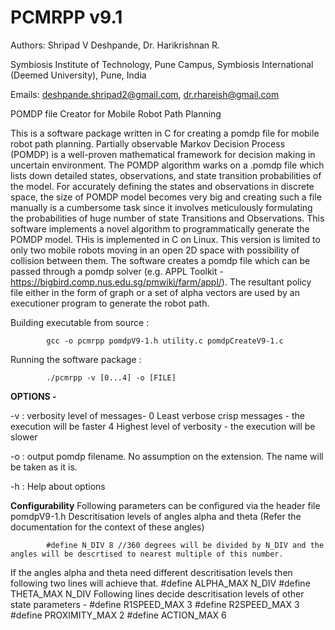 # PCMRPP v9.1

Authors: Shripad V Deshpande, Dr. Harikrishnan R. 

Symbiosis Institute of Technology, Pune Campus, Symbiosis International (Deemed University), Pune, India

Emails: deshpande.shripad2@gmail.com, dr.rhareish@gmail.com

POMDP file Creator for Mobile Robot Path Planning

This is a software package written in C for creating a pomdp file for mobile robot path planning. Partially observable Markov Decision Process (POMDP) is a well-proven mathematical framework for decision making in uncertain environment. The POMDP algorithm warks on a .pomdp file which lists down detailed states, observations, and state transition probabilities of the model. For accurately defining the states and observations in discrete space, the size of POMDP model becomes very big and creating such a file manually is a cumbersome task since it involves meticulously formulating the probabilities of huge number of state Transitions and Observations.
This software implements a novel algorithm to programmatically generate the POMDP model. THis is implemented in C on Linux. This version is limited to only two mobile robots moving in an open 2D space with possibility of collision between them. The software creates a pomdp file which can be passed through a pomdp solver (e.g. APPL Toolkit - https://bigbird.comp.nus.edu.sg/pmwiki/farm/appl/). The resultant policy file either in the form of graph or a set of alpha vectors are used by an executioner program to generate the robot path.

Building executable from source :

            gcc -o pcmrpp pomdpV9-1.h utility.c pomdpCreateV9-1.c 

Running the software package :

            ./pcmrpp -v [0...4] -o [FILE]

**OPTIONS -**

-v : verbosity level of messages- 
      0 Least verbose crisp messages - the execution will be faster
      4 Highest level of verbosity - the execution will be slower

-o : output pomdp filename. No assumption on the extension. The name will be taken as it is.

-h : Help about options

**Configurability**
Following parameters can be configured via the header file pomdpV9-1.h
Descritisation levels of angles alpha and theta (Refer the documentation for the context of these angles)

            #define N_DIV 8 //360 degrees will be divided by N_DIV and the angles will be descrtised to nearest multiple of this number.
If the angles alpha and theta need different descritisation levels then following two lines will achieve that.
            #define ALPHA_MAX N_DIV
            #define THETA_MAX N_DIV
Following lines decide descritisation levels of other state parameters -
            #define R1SPEED_MAX 3
            #define R2SPEED_MAX 3
            #define PROXIMITY_MAX 2
            #define ACTION_MAX 6
